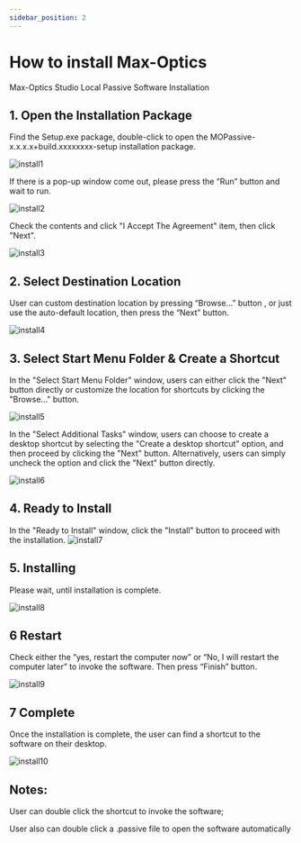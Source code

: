 ```yaml
---
sidebar_position: 2
---
```



# How to install Max-Optics

Max-Optics Studio Local Passive Software Installation

## 1. Open the Installation Package

Find the Setup.exe package, double-click to open the MOPassive-x.x.x.x+build.xxxxxxxx-setup
installation package.

![install1](install1.PNG )

If there is a pop-up window come out, please press the “Run” button and wait to run.

![install2](install2.PNG )

Check the contents and click "I Accept The Agreement" item, then click "Next".

![install3](install3.PNG )

## 2. Select Destination Location

User can custom destination location by pressing “Browse...” button , or just use the auto-default
location, then press the “Next” button.

![install4](install4.PNG )


## 3. Select Start Menu Folder & Create a Shortcut

In the "Select Start Menu Folder" window, users can either click the "Next" button directly or
customize the location for shortcuts by clicking the "Browse..." button.

![install5](install5.PNG )

In the "Select Additional Tasks" window, users can choose to create a desktop shortcut by selecting
the "Create a desktop shortcut" option, and then proceed by clicking the "Next" button. Alternatively,
users can simply uncheck the option and click the "Next" button directly.

![install6](install6.PNG )

## 4. Ready to Install

In the "Ready to Install" window, click the "Install" button to proceed with the installation.
![install7](install7.PNG )

## 5. Installing

Please wait, until installation is complete.

![install8](install8.PNG )

## 6 Restart

Check either the “yes, restart the computer now” or “No, I will restart the computer later” to invoke
the software. Then press “Finish” button.

![install9](install9.PNG )

## 7 Complete

Once the installation is complete, the user can find a shortcut to the software on their desktop.

![install10](install10.PNG )

##  Notes:
User can double click the shortcut to invoke the software;

User also can double click a .passive file to open the software automatically

